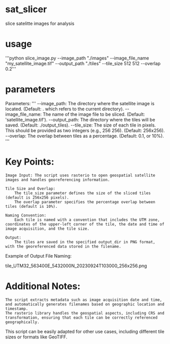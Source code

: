 # sat_slicer
slice satelitte images for analysis

# usage
'''python slice_image.py --image_path "./images" --image_file_name "my_satellite_image.tif" --output_path "./tiles" --tile_size 512 512 --overlap 0.2'''

# parameters
Parameters:
'''
    --image_path: The directory where the satellite image is located. (Default: . which refers to the current directory).
    --image_file_name: The name of the image file to be sliced. (Default: 'satellite_image.tif').
    --output_path: The directory where the tiles will be saved. (Default: ./output_tiles).
    --tile_size: The size of each tile in pixels. This should be provided as two integers (e.g., 256 256). (Default: 256x256).
    --overlap: The overlap between tiles as a percentage. (Default: 0.1, or 10%).
'''

# Key Points:

    Image Input: The script uses rasterio to open geospatial satellite images and handles georeferencing information.

    Tile Size and Overlap:
        The tile_size parameter defines the size of the sliced tiles (default is 256x256 pixels).
        The overlap parameter specifies the percentage overlap between tiles (default is 10%).

    Naming Convention:
        Each tile is named with a convention that includes the UTM zone, coordinates of the upper-left corner of the tile, the date and time of image acquisition, and the tile size.

    Output:
        The tiles are saved in the specified output_dir in PNG format, with the georeferenced data stored in the filename.

Example of Output File Naming:

tile_UTM32_563400E_5432000N_20230924T103000_256x256.png

# Additional Notes:

    The script extracts metadata such as image acquisition date and time, and automatically generates filenames based on geographic location and timestamp.
    The rasterio library handles the geospatial aspects, including CRS and transformation, ensuring that each tile can be correctly referenced geographically.

This script can be easily adapted for other use cases, including different tile sizes or formats like GeoTIFF.